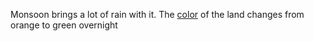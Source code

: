 Monsoon brings a lot of rain with it.
The [color](https://www.makemytrip.com/blog/kerala-in-the-monsoon) 
of the land changes from orange to green overnight